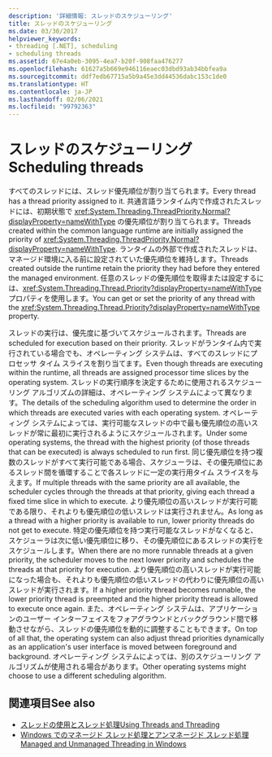 ```yaml
---
description: '詳細情報: スレッドのスケジューリング'
title: スレッドのスケジューリング
ms.date: 03/30/2017
helpviewer_keywords:
- threading [.NET], scheduling
- scheduling threads
ms.assetid: 67e4a0eb-3095-4ea7-b20f-908faa476277
ms.openlocfilehash: 61627a5b669e946116eaec03dbd93ab34bbfea9a
ms.sourcegitcommit: ddf7edb67715a5b9a45e3dd44536dabc153c1de0
ms.translationtype: HT
ms.contentlocale: ja-JP
ms.lasthandoff: 02/06/2021
ms.locfileid: "99792363"
---
```

# <a name="scheduling-threads"></a><span data-ttu-id="a8e19-103">スレッドのスケジューリング</span><span class="sxs-lookup"><span data-stu-id="a8e19-103">Scheduling threads</span></span>

<span data-ttu-id="a8e19-104">すべてのスレッドには、スレッド優先順位が割り当てられます。</span><span class="sxs-lookup"><span data-stu-id="a8e19-104">Every thread has a thread priority assigned to it.</span></span> <span data-ttu-id="a8e19-105">共通言語ランタイム内で作成されたスレッドには、初期状態で <xref:System.Threading.ThreadPriority.Normal?displayProperty=nameWithType> の優先順位が割り当てられます。</span><span class="sxs-lookup"><span data-stu-id="a8e19-105">Threads created within the common language runtime are initially assigned the priority of <xref:System.Threading.ThreadPriority.Normal?displayProperty=nameWithType>.</span></span> <span data-ttu-id="a8e19-106">ランタイムの外部で作成されたスレッドは、マネージド環境に入る前に設定されていた優先順位を維持します。</span><span class="sxs-lookup"><span data-stu-id="a8e19-106">Threads created outside the runtime retain the priority they had before they entered the managed environment.</span></span> <span data-ttu-id="a8e19-107">任意のスレッドの優先順位を取得または設定するには、<xref:System.Threading.Thread.Priority?displayProperty=nameWithType> プロパティを使用します。</span><span class="sxs-lookup"><span data-stu-id="a8e19-107">You can get or set the priority of any thread with the <xref:System.Threading.Thread.Priority?displayProperty=nameWithType> property.</span></span>  
  
 <span data-ttu-id="a8e19-108">スレッドの実行は、優先度に基づいてスケジュールされます。</span><span class="sxs-lookup"><span data-stu-id="a8e19-108">Threads are scheduled for execution based on their priority.</span></span> <span data-ttu-id="a8e19-109">スレッドがランタイム内で実行されている場合でも、オペレーティング システムは、すべてのスレッドにプロセッサ タイム スライスを割り当てます。</span><span class="sxs-lookup"><span data-stu-id="a8e19-109">Even though threads are executing within the runtime, all threads are assigned processor time slices by the operating system.</span></span> <span data-ttu-id="a8e19-110">スレッドの実行順序を決定するために使用されるスケジューリング アルゴリズムの詳細は、オペレーティング システムによって異なります。</span><span class="sxs-lookup"><span data-stu-id="a8e19-110">The details of the scheduling algorithm used to determine the order in which threads are executed varies with each operating system.</span></span> <span data-ttu-id="a8e19-111">オペレーティング システムによっては、実行可能なスレッドの中で最も優先順位の高いスレッドが常に最初に実行されるようにスケジュールされます。</span><span class="sxs-lookup"><span data-stu-id="a8e19-111">Under some operating systems, the thread with the highest priority (of those threads that can be executed) is always scheduled to run first.</span></span> <span data-ttu-id="a8e19-112">同じ優先順位を持つ複数のスレッドがすべて実行可能である場合、スケジューラは、その優先順位にあるスレッド間を循環することで各スレッドに一定の実行用タイム スライスを与えます。</span><span class="sxs-lookup"><span data-stu-id="a8e19-112">If multiple threads with the same priority are all available, the scheduler cycles through the threads at that priority, giving each thread a fixed time slice in which to execute.</span></span> <span data-ttu-id="a8e19-113">より優先順位の高いスレッドが実行可能である限り、それよりも優先順位の低いスレッドは実行されません。</span><span class="sxs-lookup"><span data-stu-id="a8e19-113">As long as a thread with a higher priority is available to run, lower priority threads do not get to execute.</span></span> <span data-ttu-id="a8e19-114">特定の優先順位を持つ実行可能なスレッドがなくなると、スケジューラは次に低い優先順位に移り、その優先順位にあるスレッドの実行をスケジュールします。</span><span class="sxs-lookup"><span data-stu-id="a8e19-114">When there are no more runnable threads at a given priority, the scheduler moves to the next lower priority and schedules the threads at that priority for execution.</span></span> <span data-ttu-id="a8e19-115">より優先順位の高いスレッドが実行可能になった場合も、それよりも優先順位の低いスレッドの代わりに優先順位の高いスレッドが実行されます。</span><span class="sxs-lookup"><span data-stu-id="a8e19-115">If a higher priority thread becomes runnable, the lower priority thread is preempted and the higher priority thread is allowed to execute once again.</span></span> <span data-ttu-id="a8e19-116">また、オペレーティング システムは、アプリケーションのユーザー インターフェイスをフォアグラウンドとバックグラウンド間で移動させながら、スレッドの優先順位を動的に調整することもできます。</span><span class="sxs-lookup"><span data-stu-id="a8e19-116">On top of all that, the operating system can also adjust thread priorities dynamically as an application's user interface is moved between foreground and background.</span></span> <span data-ttu-id="a8e19-117">オペレーティング システムによっては、別のスケジューリング アルゴリズムが使用される場合があります。</span><span class="sxs-lookup"><span data-stu-id="a8e19-117">Other operating systems might choose to use a different scheduling algorithm.</span></span>  
  
## <a name="see-also"></a><span data-ttu-id="a8e19-118">関連項目</span><span class="sxs-lookup"><span data-stu-id="a8e19-118">See also</span></span>

- [<span data-ttu-id="a8e19-119">スレッドの使用とスレッド処理</span><span class="sxs-lookup"><span data-stu-id="a8e19-119">Using Threads and Threading</span></span>](using-threads-and-threading.md)
- [<span data-ttu-id="a8e19-120">Windows でのマネージド スレッド処理とアンマネージド スレッド処理</span><span class="sxs-lookup"><span data-stu-id="a8e19-120">Managed and Unmanaged Threading in Windows</span></span>](managed-and-unmanaged-threading-in-windows.md)
